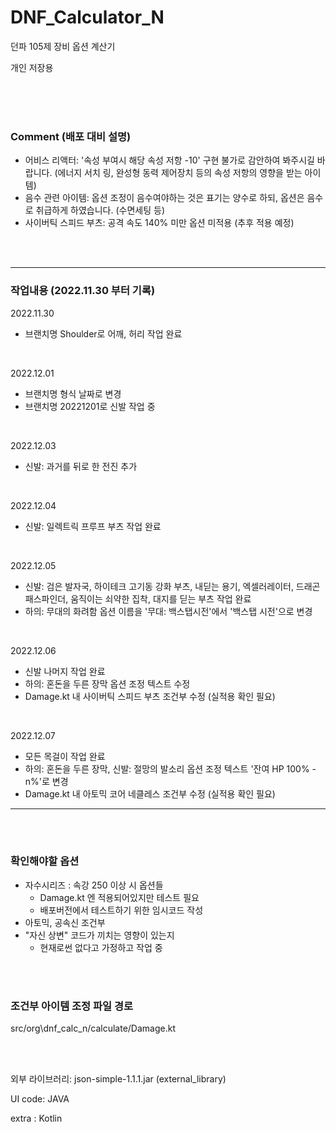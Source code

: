 # DNF_Calculator_N

던파 105제 장비 옵션 계산기

개인 저장용

<br/>  
<br/>  
<br/>

### Comment (배포 대비 설명)

- 어비스 리액터: '속성 부여시 해당 속성 저항 -10' 구현 불가로 감안하여 봐주시길 바랍니다. (에너지 서치 링, 완성형 동력 제어장치 등의 속성 저항의 영향을 받는 아이템)
- 음수 관련 아이템: 옵션 조정이 음수여야하는 것은 표기는 양수로 하되, 옵션은 음수로 취급하게 하였습니다. (수면세팅 등)
- 사이버틱 스피드 부츠: 공격 속도 140% 미만 옵션 미적용 (추후 적용 예정)

<br/>  
<br/>

---

### 작업내용 (2022.11.30 부터 기록)

2022.11.30

- 브랜치명 Shoulder로 어깨, 허리 작업 완료

<br/>

2022.12.01

- 브랜치명 형식 날짜로 변경
- 브랜치명 20221201로 신발 작업 중

<br/>

2022.12.03

- 신발: 과거를 뒤로 한 전진 추가

<br/>

2022.12.04

- 신발: 일렉트릭 프루프 부츠 작업 완료

<br/>

2022.12.05

- 신발: 검은 발자국, 하이테크 고기동 강화 부츠, 내딛는 용기, 엑셀러레이터, 드래곤 패스파인더, 움직이는 쇠약한 집착, 대지를 딛는 부츠 작업 완료
- 하의: 무대의 화려함 옵션 이름을 '무대: 백스탭시전'에서 '백스탭 시전'으로 변경

<br/>

2022.12.06

- 신발 나머지 작업 완료
- 하의: 혼돈을 두른 장막 옵션 조정 텍스트 수정
- Damage.kt 내 사이버틱 스피드 부츠 조건부 수정 (실적용 확인 필요)

<br/>

2022.12.07

- 모든 목걸이 작업 완료
- 하의: 혼돈을 두른 장막, 신발: 절망의 발소리 옵션 조정 텍스트 '잔여 HP 100% - n%'로 변경
- Damage.kt 내 아토믹 코어 네클레스 조건부 수정 (실적용 확인 필요)

---

<br/>  
<br/>

### 확인해야할 옵션

- 자수시리즈 : 속강 250 이상 시 옵션들
  - Damage.kt 엔 적용되어있지만 테스트 필요
  - 배포버전에서 테스트하기 위한 임시코드 작성
- 아토믹, 공속신 조건부
- "자신 상변" 코드가 끼치는 영향이 있는지
  - 현재로썬 없다고 가정하고 작업 중

<br/>  
<br/>

### 조건부 아이템 조정 파일 경로

src/org\dnf_calc_n/calculate/Damage.kt

<br/>  
<br/>

외부 라이브러리: json-simple-1.1.1.jar (external_library)

UI code: JAVA

extra : Kotlin
